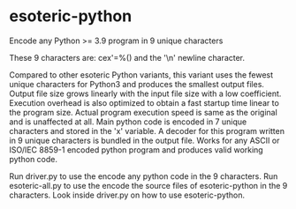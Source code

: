 # esoteric-python
Encode any Python >= 3.9 program in 9 unique characters

These 9 characters are: cex'=%() and the '\n' newline character.

Compared to other esoteric Python variants, this variant uses the fewest unique characters for Python3 and produces the smallest output files. Output file size grows linearly with the input file size with a low coefficient. Execution overhead is also optimized to obtain a fast startup time linear to the program size. Actual program execution speed is same as the original and is unaffected at all. Main python code is encoded in 7 unique characters and stored in the 'x' variable. A decoder for this program written in 9 unique characters is bundled in the output file. Works for any ASCII or ISO/IEC 8859-1 encoded python program and produces valid working python code.

Run driver.py to use the encode any python code in the 9 characters.
Run esoteric-all.py to use the encode the source files of esoteric-python in the 9 characters.
Look inside driver.py on how to use esoteric-python.

